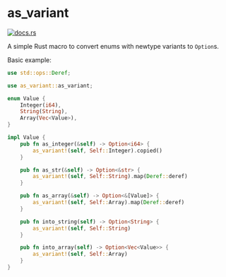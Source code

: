 # as_variant

[![docs.rs](https://img.shields.io/crates/v/as_variant?color=blue&label=docs&style=flat-square)](https://docs.rs/as_variant)

A simple Rust macro to convert enums with newtype variants to `Option`s.

Basic example:

```rust
use std::ops::Deref;

use as_variant::as_variant;

enum Value {
    Integer(i64),
    String(String),
    Array(Vec<Value>),
}

impl Value {
    pub fn as_integer(&self) -> Option<i64> {
        as_variant!(self, Self::Integer).copied()
    }

    pub fn as_str(&self) -> Option<&str> {
        as_variant!(self, Self::String).map(Deref::deref)
    }

    pub fn as_array(&self) -> Option<&[Value]> {
        as_variant!(self, Self::Array).map(Deref::deref)
    }

    pub fn into_string(self) -> Option<String> {
        as_variant!(self, Self::String)
    }

    pub fn into_array(self) -> Option<Vec<Value>> {
        as_variant!(self, Self::Array)
    }
}
```
